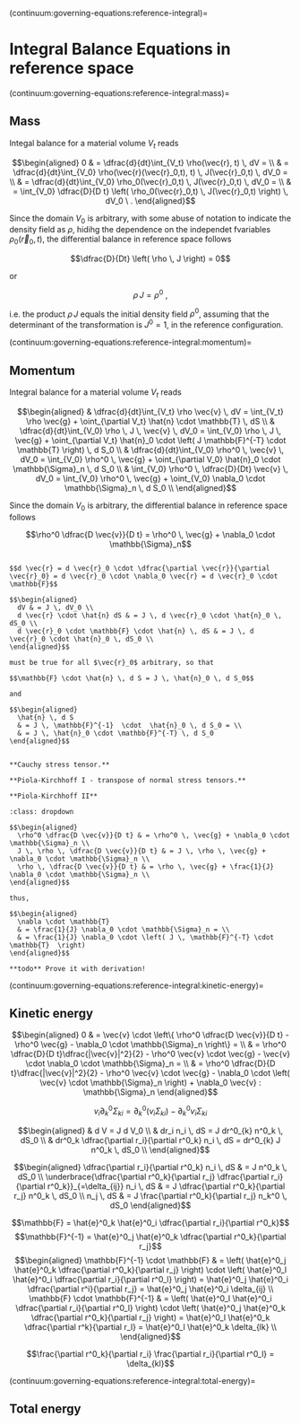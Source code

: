 (continuum:governing-equations:reference-integral)=
# Integral Balance Equations in reference space

(continuum:governing-equations:reference-integral:mass)=
## Mass

Integal balance for a material volume $V_t$ reads

$$\begin{aligned}
  0 
  & = \dfrac{d}{dt}\int_{V_t} \rho(\vec{r}, t) \, dV = \\
  & = \dfrac{d}{dt}\int_{V_0} \rho(\vec{r}(\vec{r}_0,t), t) \, J(\vec{r}_0,t) \, dV_0 = \\
  & = \dfrac{d}{dt}\int_{V_0} \rho_0(\vec{r}_0,t) \, J(\vec{r}_0,t) \, dV_0 = \\
  & = \int_{V_0} \dfrac{D}{D t} \left( \rho_0(\vec{r}_0,t) \, J(\vec{r}_0,t) \right) \, dV_0 \ . 
\end{aligned}$$

Since the domain $V_0$ is arbitrary, with some abuse of notation to indicate the density field as $\rho$, hidihg the dependence on the independet fvariables $\rho_0(\vec{r}_0,t)$, the differential balance in reference space follows

$$\dfrac{D}{Dt} \left( \rho \, J \right) = 0$$

or

$$\rho \, J = \rho^0 \ ,$$

i.e. the product $\rho \, J$ equals the initial density field $\rho^0$, assuming that the determinant of the transformation is $J^0 = 1$, in the reference configuration.


(continuum:governing-equations:reference-integral:momentum)=
## Momentum

Integral balance for a material volume $V_t$ reads

$$\begin{aligned}
  & \dfrac{d}{dt}\int_{V_t} \rho \vec{v} \, dV = \int_{V_t} \rho \vec{g} + \oint_{\partial V_t} \hat{n} \cdot \mathbb{T} \, dS \\
  & \dfrac{d}{dt}\int_{V_0} \rho \, J \, \vec{v} \, dV_0 = \int_{V_0} \rho \, J \, \vec{g} + \oint_{\partial V_t} \hat{n}_0 \cdot \left( J \mathbb{F}^{-T} \cdot \mathbb{T} \right) \, d S_0 \\
  & \dfrac{d}{dt}\int_{V_0} \rho^0 \, \vec{v} \, dV_0 = \int_{V_0} \rho^0 \, \vec{g} + \oint_{\partial V_0} \hat{n}_0 \cdot \mathbb{\Sigma}_n \, d S_0 \\
  & \int_{V_0} \rho^0 \, \dfrac{D}{Dt} \vec{v} \, dV_0 = \int_{V_0} \rho^0 \, \vec{g} + \oint_{V_0} \nabla_0 \cdot \mathbb{\Sigma}_n \, d S_0 \\
\end{aligned}$$

Since the domain $V_0$ is arbitrary, the differential balance in reference space follows

$$\rho^0 \dfrac{D \vec{v}}{D t} = \rho^0 \, \vec{g} + \nabla_0 \cdot \mathbb{\Sigma}_n$$

```{dropdown} Nanson's formula

$$d \vec{r} = d \vec{r}_0 \cdot \dfrac{\partial \vec{r}}{\partial \vec{r}_0} = d \vec{r}_0 \cdot \nabla_0 \vec{r} = d \vec{r}_0 \cdot \mathbb{F}$$

$$\begin{aligned}
  dV & = J \, dV_0 \\
  d \vec{r} \cdot \hat{n} dS & = J \, d \vec{r}_0 \cdot \hat{n}_0 \, dS_0 \\
  d \vec{r}_0 \cdot \mathbb{F} \cdot \hat{n} \, dS & = J \, d \vec{r}_0 \cdot \hat{n}_0 \, dS_0 \\
\end{aligned}$$ 

must be true for all $\vec{r}_0$ arbitrary, so that 

$$\mathbb{F} \cdot \hat{n} \, d S = J \, \hat{n}_0 \, d S_0$$

and

$$\begin{aligned}
  \hat{n} \, d S
  & = J \, \mathbb{F}^{-1}  \cdot  \hat{n}_0 \, d S_0 = \\
  & = J \, \hat{n}_0 \cdot \mathbb{F}^{-T} \, d S_0
\end{aligned}$$

```

```{dropdown} Stress tensors

**Cauchy stress tensor.**

**Piola-Kirchhoff I - transpose of normal stress tensors.**

**Piola-Kirchhoff II**

```

```{prf:example} Relation between description in physical and reference space
:class: dropdown

$$\begin{aligned}
  \rho^0 \dfrac{D \vec{v}}{D t} & = \rho^0 \, \vec{g} + \nabla_0 \cdot \mathbb{\Sigma}_n \\
  J \, \rho \, \dfrac{D \vec{v}}{D t} & = J \, \rho \, \vec{g} + \nabla_0 \cdot \mathbb{\Sigma}_n \\
  \rho \, \dfrac{D \vec{v}}{D t} & = \rho \, \vec{g} + \frac{1}{J} \nabla_0 \cdot \mathbb{\Sigma}_n \\
\end{aligned}$$

thus, 

$$\begin{aligned}
  \nabla \cdot \mathbb{T}
  & = \frac{1}{J} \nabla_0 \cdot \mathbb{\Sigma}_n = \\
  & = \frac{1}{J} \nabla_0 \cdot \left( J \, \mathbb{F}^{-T} \cdot \mathbb{T}  \right) 
\end{aligned}$$

**todo** Prove it with derivation!

```

(continuum:governing-equations:reference-integral:kinetic-energy)=
## Kinetic energy

$$\begin{aligned}
  0
  & = \vec{v} \cdot \left\{ \rho^0 \dfrac{D \vec{v}}{D t} - \rho^0 \vec{g} - \nabla_0 \cdot \mathbb{\Sigma}_n \right\} = \\
  & = \rho^0 \dfrac{D}{D t}\dfrac{|\vec{v}|^2}{2} - \rho^0 \vec{v} \cdot \vec{g} - \vec{v} \cdot \nabla_0 \cdot \mathbb{\Sigma}_n = \\
  & = \rho^0 \dfrac{D}{D t}\dfrac{|\vec{v}|^2}{2} - \rho^0 \vec{v} \cdot \vec{g} - \nabla_0 \cdot \left( \vec{v} \cdot  \mathbb{\Sigma}_n \right) + \nabla_0 \vec{v} :  \mathbb{\Sigma}_n 
\end{aligned}$$

$$v_i \partial^0_k \Sigma_{ki} = \partial^0_k \left( v_i \Sigma_{ki} \right) - \partial^0_k v_i \Sigma_{ki}$$

$$\begin{aligned}
 & d V = J d V_0 \\
 & dr_i n_i \, dS = J dr^0_{k} n^0_k \, dS_0 \\
 & dr^0_k \dfrac{\partial r_i}{\partial r^0_k} n_i \, dS = dr^0_{k} J n^0_k \, dS_0 \\
\end{aligned}$$

$$\begin{aligned}
  \dfrac{\partial r_i}{\partial r^0_k} n_i \, dS & = J n^0_k \, dS_0 \\
  \underbrace{\dfrac{\partial r^0_k}{\partial r_j} \dfrac{\partial r_i}{\partial r^0_k}}_{=\delta_{ij}} n_i \, dS & = J \dfrac{\partial r^0_k}{\partial r_j} n^0_k \, dS_0 \\
  n_j \, dS & = J \frac{\partial r^0_k}{\partial r_j} n_k^0 \, dS_0
\end{aligned}$$

$$\mathbb{F} = \hat{e}^0_k \hat{e}^0_i \dfrac{\partial r_i}{\partial r^0_k}$$
$$\mathbb{F}^{-1} = \hat{e}^0_j \hat{e}^0_k \dfrac{\partial r^0_k}{\partial r_j}$$
$$\begin{aligned}
\mathbb{F}^{-1} \cdot \mathbb{F} & = \left( \hat{e}^0_j \hat{e}^0_k \dfrac{\partial r^0_k}{\partial r_j} \right) \cdot \left( \hat{e}^0_l \hat{e}^0_i \dfrac{\partial r_i}{\partial r^0_l} \right) = \hat{e}^0_j \hat{e}^0_i \dfrac{\partial r^i}{\partial r_j} =  \hat{e}^0_j \hat{e}^0_i \delta_{ij} \\
\mathbb{F} \cdot \mathbb{F}^{-1} & = \left( \hat{e}^0_l \hat{e}^0_i \dfrac{\partial r_i}{\partial r^0_l} \right) \cdot \left( \hat{e}^0_j \hat{e}^0_k \dfrac{\partial r^0_k}{\partial r_j} \right) = \hat{e}^0_l \hat{e}^0_k \dfrac{\partial r^k}{\partial r_l} =  \hat{e}^0_l \hat{e}^0_k \delta_{lk} \\
\end{aligned}$$

$$\frac{\partial r^0_k}{\partial r_i} \frac{\partial r_i}{\partial r^0_l} = \delta_{kl}$$


(continuum:governing-equations:reference-integral:total-energy)=
## Total energy





